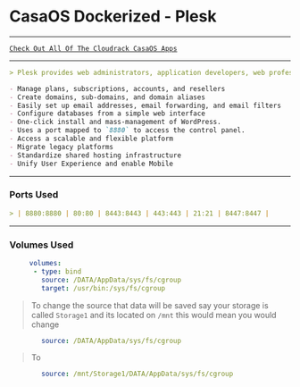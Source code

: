 # CasaOS Dockerized - Plesk

***

[`Check Out All Of The Cloudrack CasaOS Apps`](../)

***

```md
> Plesk provides web administrators, application developers, web professionals, hosting service providers, and infrastructure providers a ready-to-code environment to build targeted solutions on.
```

```md
- Manage plans, subscriptions, accounts, and resellers
- Create domains, sub-domains, and domain aliases
- Easily set up email addresses, email forwarding, and email filters
- Configure databases from a simple web interface
- One-click install and mass-management of WordPress.
- Uses a port mapped to `8880` to access the control panel.
- Access a scalable and flexible platform
- Migrate legacy platforms
- Standardize shared hosting infrastructure
- Unify User Experience and enable Mobile
```

***

### Ports Used

```md
> | 8880:8880 | 80:80 | 8443:8443 | 443:443 | 21:21 | 8447:8447 |
```

***

### Volumes Used

```yaml
     volumes:
      - type: bind
        source: /DATA/AppData/sys/fs/cgroup
        target: /usr/bin:/sys/fs/cgroup
```

> To change the source that data will be saved say your storage is called `Storage1` and its located on `/mnt` this would mean you would change

```yaml
        source: /DATA/AppData/sys/fs/cgroup
```

> To

```yaml
        source: /mnt/Storage1/DATA/AppData/sys/fs/cgroup
```
